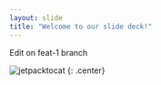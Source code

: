 ```yaml
---
layout: slide
title: "Welcome to our slide deck!"
---
```


Edit on feat-1 branch

![jetpacktocat](https://octodex.github.com/images/jetpacktocat.png)
{: .center}
